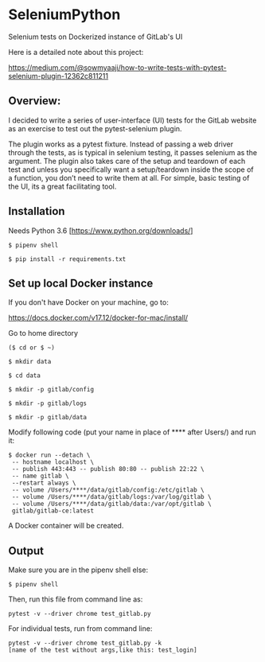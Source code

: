 # SeleniumPython
Selenium tests on Dockerized instance of GitLab's UI

Here is a detailed note about this project: 

https://medium.com/@sowmyaaji/how-to-write-tests-with-pytest-selenium-plugin-12362c811211

## Overview: 

I decided to write a series of user-interface (UI) tests for the GitLab website as an exercise to test out the pytest-selenium plugin.

The plugin works as a pytest fixture. Instead of passing a web driver through the tests, as is typical in selenium testing, it passes selenium as the argument. The plugin also takes care of the setup and teardown of each test and unless you specifically want a setup/teardown inside the scope of a function, you don’t need to write them at all. For simple, basic testing of the UI, its a great facilitating tool.

## Installation

Needs Python 3.6
[https://www.python.org/downloads/]

```
$ pipenv shell

$ pip install -r requirements.txt

```

## Set up local Docker instance

If you don't have Docker on your machine, go to:

https://docs.docker.com/v17.12/docker-for-mac/install/

Go to home directory
```
($ cd or $ ~)

$ mkdir data

$ cd data

$ mkdir -p gitlab/config

$ mkdir -p gitlab/logs

$ mkdir -p gitlab/data
```

Modify following code (put your name in place of **** after Users/) and run it:

```
$ docker run --detach \
 -- hostname localhost \
 -- publish 443:443 -- publish 80:80 -- publish 22:22 \
 -- name gitlab \
 --restart always \
 -- volume /Users/****/data/gitlab/config:/etc/gitlab \
 -- volume /Users/****/data/gitlab/logs:/var/log/gitlab \
 -- volume /Users/****/data/gitlab/data:/var/opt/gitlab \
 gitlab/gitlab-ce:latest
```

A Docker container will be created. 


## Output


Make sure you are in the pipenv shell else:

```
$ pipenv shell
``` 

Then, run this file from command line as:

```
pytest -v --driver chrome test_gitlab.py

```

For individual tests, run from command line:

```
pytest -v --driver chrome test_gitlab.py -k 
[name of the test without args,like this: test_login]
```